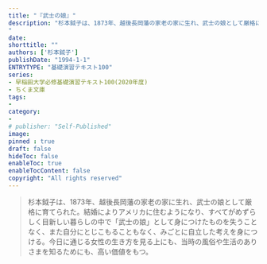 ```yaml
---
title: "『武士の娘』"
description: "杉本鉞子は、1873年、越後長岡藩の家老の家に生れ、武士の娘として厳格に育てられた。結婚によりアメリカに住むようになり、すべてがめずらしく目新しい暮らしの中で「武士の娘」として身につけたものを失うことなく、また自分にとじこもることもなく、みごとに自立した考えを身につける。今日に通じる女性の生き方を見る上にも、当時の風俗や生活のありさまを知るためにも、高い価値をもつ。
"
date: 
shorttitle: ""
authors: ['杉本鉞子']
publishDate: "1994-1-1"
ENTRYTYPE: "基礎演習テキスト100"
series:
- 早稲田大学必修基礎演習テキスト100(2020年度)
- ちくま文庫
tags: 
- 
category: 
- 
# publisher: "Self-Published"
image: 
pinned : true
draft: false
hideToc: false
enableToc: true
enableTocContent: false
copyright: "All rights reserved"
---
```


>杉本鉞子は、1873年、越後長岡藩の家老の家に生れ、武士の娘として厳格に育てられた。結婚によりアメリカに住むようになり、すべてがめずらしく目新しい暮らしの中で「武士の娘」として身につけたものを失うことなく、また自分にとじこもることもなく、みごとに自立した考えを身につける。今日に通じる女性の生き方を見る上にも、当時の風俗や生活のありさまを知るためにも、高い価値をもつ。